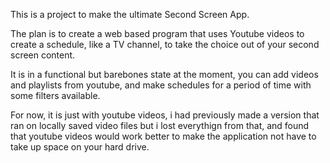 This is a project to make the ultimate Second Screen App.

The plan is to create a web based program that uses Youtube videos to create a schedule, like a TV channel, to take the choice out of your second screen content.

It is in a functional but barebones state at the moment, you can add videos and playlists from youtube, and make schedules for a period of time with some filters available.

For now, it is just with youtube videos, i had previously made a version that ran on locally saved video files but i lost everythign from that, and found that youtube videos would work better to make the application not have to take up space on your hard drive.